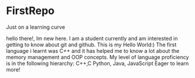 # FirstRepo
Just on a learning curve

hello there!, Im new here. I am a student currently and am interested in getting 
to know about git and github. This is my Hello World:)
The first language i learnt was C++ and it has helped me to know a lot about the 
memory management and OOP concepts.
My level of language proficiency is in the following hierarchy:
C++,C 
Python, Java, JavaScript
Eager to learn more!


